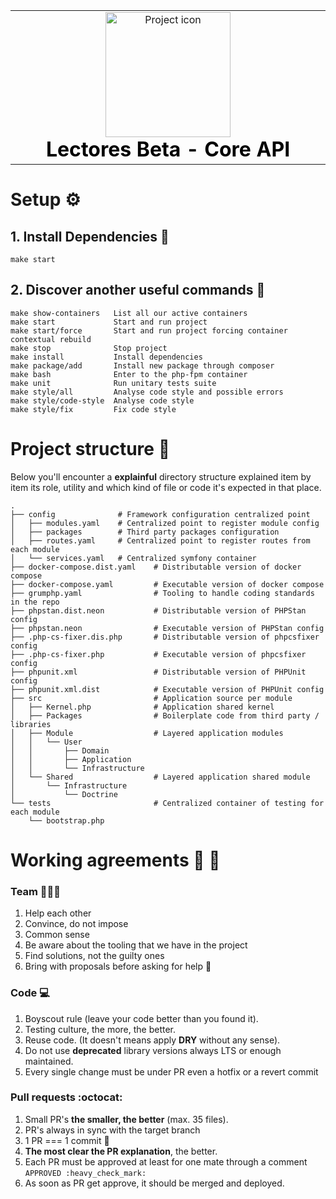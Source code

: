<table align="center">
    <tr style="text-align: center;">
        <td align="center" width="9999">
            <img src="./.etc/logo.png" width="200" alt="Project icon" style="margin:0; padding: 0; display: inline-block">

<h1 style="margin: 0; padding: 0; color: black;">Lectores Beta - Core API</h1>
</td>
</tr>
</table>

# Setup :gear:

## 1. Install Dependencies :hammer:

```shell
make start
```

## 2. Discover another useful commands :mag_right:

```shell
make show-containers   List all our active containers
make start             Start and run project
make start/force       Start and run project forcing container contextual rebuild
make stop              Stop project
make install           Install dependencies
make package/add       Install new package through composer
make bash              Enter to the php-fpm container
make unit              Run unitary tests suite
make style/all         Analyse code style and possible errors
make style/code-style  Analyse code style
make style/fix         Fix code style
```

# Project structure :file_folder:

Below you'll encounter a **explainful** directory structure explained item by item its role,
utility and which kind of file or code it's expected in that place.

```text
.
├── config              # Framework configuration centralized point
│   ├── modules.yaml    # Centralized point to register module config
│   ├── packages        # Third party packages configuration
│   ├── routes.yaml     # Centralized point to register routes from each module
│   └── services.yaml   # Centralized symfony container
├── docker-compose.dist.yaml    # Distributable version of docker compose
├── docker-compose.yaml         # Executable version of docker compose
├── grumphp.yaml                # Tooling to handle coding standards in the repo
├── phpstan.dist.neon           # Distributable version of PHPStan config
├── phpstan.neon                # Executable version of PHPStan config
├── .php-cs-fixer.dis.php       # Distributable version of phpcsfixer config
├── .php-cs-fixer.php           # Executable version of phpcsfixer config
├── phpunit.xml                 # Distributable version of PHPUnit config
├── phpunit.xml.dist            # Executable version of PHPUnit config
├── src                         # Application source per module
│   ├── Kernel.php              # Application shared kernel
│   ├── Packages                # Boilerplate code from third party / libraries
│   ├── Module                  # Layered application modules
│   │   └── User
│   │       ├── Domain
│   │       ├── Application
│   │       └── Infrastructure
│   └── Shared                  # Layered application shared module
│       └── Infrastructure
│           └── Doctrine
└── tests                       # Centralized container of testing for each module
    └── bootstrap.php

```

# Working agreements :handshake: :raised_hands:

### Team :people_holding_hands:

1. Help each other
2. Convince, do not impose
3. Common sense
4. Be aware about the tooling that we have in the project
5. Find solutions, not the guilty ones
6. Bring with proposals before asking for help :pray:

### Code :computer:

1. Boyscout rule (leave your code better than you found it).
2. Testing culture, the more, the better.
3. Reuse code. (It doesn't means apply **DRY** without any sense).
4. Do not use **deprecated** library versions always LTS or enough maintained.
5. Every single change must be under PR even a hotfix or a revert commit

### Pull requests :octocat:

1. Small PR's **the smaller, the better** (max. 35 files).
2. PR's always in sync with the target branch
3. 1 PR === 1 commit :pray:
4. **The most clear the PR explanation**, the better.
5. Each PR must be approved at least for one mate through a comment `APPROVED :heavy_check_mark:`
6. As soon as PR get approve, it should be merged and deployed.